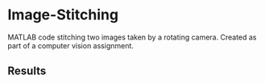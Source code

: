 # Image-Stitching

MATLAB code stitching two images taken by a rotating camera. Created as part of a computer vision assignment.

## Results

